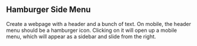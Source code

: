 ## Hamburger Side Menu

Create a webpage with a header and a bunch of text. On mobile, the header menu should be a hamburger icon. Clicking on it will open up a mobile menu, which will appear as a sidebar and slide from the right.